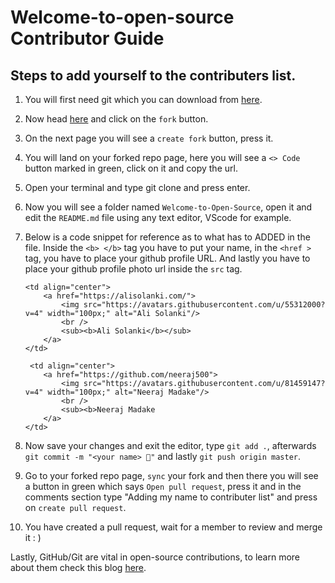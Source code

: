 # Welcome-to-open-source Contributor Guide

## Steps to add yourself to the contributers list.

1) You will first need git which you can download from [here](https://git-scm.com/downloads).

2) Now head [here](https://github.com/alisolanki/Welcome-to-Open-Source) and click on the `fork` button.

3) On the next page you will see a `create fork` button, press it.

4) You will land on your forked repo page, here you will see a `<> Code` button marked in green, click on it and copy the url.

5) Open your terminal and type git clone <url you copied> and press enter.

6) Now you will see a folder named `Welcome-to-Open-Source`, open it and edit the `README.md` file using any text editor, VScode for example.

7) Below is a code snippet for reference as to what has to ADDED in the file. Inside the `<b> </b>` tag you have to put your name, in the `<href >` tag, you have to place your github profile URL. And lastly you have to place your github profile photo url inside the `src` tag.

    ```
    <td align="center">
        <a href="https://alisolanki.com/">
            <img src="https://avatars.githubusercontent.com/u/55312000?v=4" width="100px;" alt="Ali Solanki"/>
            <br />
            <sub><b>Ali Solanki</b></sub>
        </a>
    </td>
    
     <td align="center">
        <a href="https://github.com/neeraj500">
            <img src="https://avatars.githubusercontent.com/u/81459147?v=4" width="100px;" alt="Neeraj Madake"/>
            <br />
            <sub><b>Neeraj Madake
        </a>
    </td>
    ```

8) Now save your changes and exit the editor, type `git add .`, afterwards `git commit -m "<your name> 🍉"` and lastly `git push origin master`.

9) Go to your forked repo page, `sync` your fork and then there you will see a button in green which says `Open pull request`, press it and in the comments section type "Adding my name to contributer list" and press on `create pull request`.

10) You have created a pull request, wait for a member to review and merge it : )

Lastly, GitHub/Git are vital in open-source contributions, to learn more about them check this blog [here](https://dragon2002.hashnode.dev/git-and-github-must-know-guide#heading-setting-up-github).
